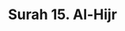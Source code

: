 ---
title       : "Surah 15. Al-Hijr"
DATE        : 7/25/2018 9:18:17 AM
draft       : false
TYPE        : "quran"
layout      : "surah"
BookCode    : "ARB"
SurahNumber : "15"
TotalAyah   : "99"
---